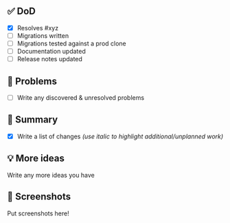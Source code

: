 ## ✅ DoD

- [x] Resolves #xyz
- [ ] Migrations written
- [ ] Migrations tested against a prod clone
- [ ] Documentation updated
- [ ] Release notes updated

## 🛑 Problems

- [ ] Write any discovered & unresolved problems

## 📝 Summary

- [x] Write a list of changes _(use italic to highlight additional/unplanned work)_

## 💡 More ideas

Write any more ideas you have

## 📸 Screenshots

Put screenshots here!

